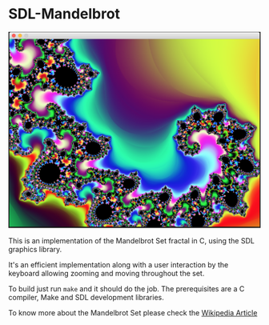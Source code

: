 # SDL-Mandelbrot

![screenshot](screenshot.png "Screenshot")

This is an implementation of the Mandelbrot Set fractal in C, using the SDL
graphics library.

It's an efficient implementation along with a user interaction by the keyboard
allowing zooming and moving throughout the set.

To build just run `make` and it should do the job. The prerequisites are a C
compiler, Make and SDL development libraries.

To know more about the Mandelbrot Set please check the [Wikipedia
Article](http://en.wikipedia.org/wiki/Mandelbrot_Set)

